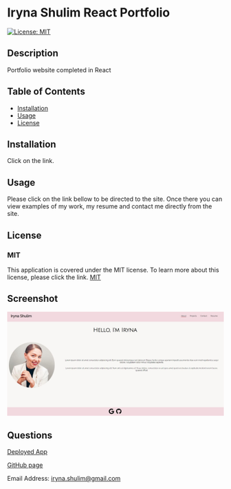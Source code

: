 # Iryna Shulim React Portfolio 
[![License: MIT](https://img.shields.io/badge/License-MIT-yellow.svg)](https://opensource.org/licenses/MIT)

## Description

Portfolio website completed in React

## Table of Contents

- [Installation](#installation)
- [Usage](#usage)
- [License](#license)


## Installation

Click on the link.

## Usage

Please click on the link bellow to be directed to the site. Once there you can view examples of my work, my resume and contact me directly from the site.

## License

### MIT

This application is covered under the MIT license. To learn more about this license,
please click the link. [MIT](https://choosealicense.com/licenses/mit/)

## Screenshot
![screenshot budget-tracker](src/data/screenshot.JPG)



## Questions
[Deployed App](https://irynashulim.github.io/is-portfolio/)

[GitHub page](https://github.com/irynashulim/is-portfolio)

Email Address: iryna.shulim@gmail.com


